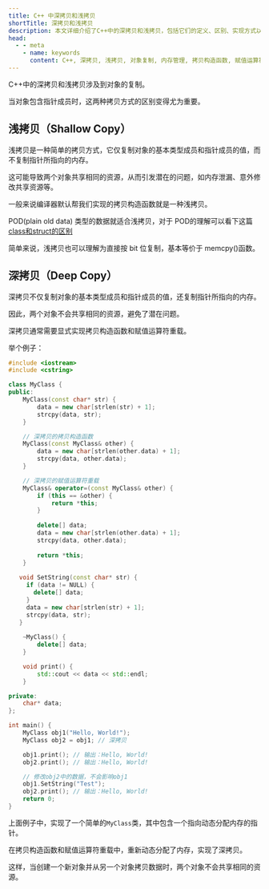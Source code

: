 ```yaml
---
title: C++ 中深拷贝和浅拷贝
shortTitle: 深拷贝和浅拷贝
description: 本文详细介绍了C++中的深拷贝和浅拷贝，包括它们的定义、区别、实现方式以及在实际编程中的应用场景。
head:
  - - meta
    - name: keywords
      content: C++, 深拷贝, 浅拷贝, 对象复制, 内存管理, 拷贝构造函数, 赋值运算符重载
---
```


C++中的深拷贝和浅拷贝涉及到对象的复制。

当对象包含指针成员时，这两种拷贝方式的区别变得尤为重要。

## 浅拷贝（Shallow Copy）
浅拷贝是一种简单的拷贝方式，它仅复制对象的基本类型成员和指针成员的值，而不复制指针所指向的内存。

这可能导致两个对象共享相同的资源，从而引发潜在的问题，如内存泄漏、意外修改共享资源等。

一般来说编译器默认帮我们实现的拷贝构造函数就是一种浅拷贝。

POD(plain old data) 类型的数据就适合浅拷贝，对于 POD的理解可以看下这篇[class和struct的区别](https://csguide.cn/cpp/basics/class_and_struct.html)

简单来说，浅拷贝也可以理解为直接按 bit 位复制，基本等价于 memcpy()函数。

## 深拷贝（Deep Copy）

深拷贝不仅复制对象的基本类型成员和指针成员的值，还复制指针所指向的内存。

因此，两个对象不会共享相同的资源，避免了潜在问题。

深拷贝通常需要显式实现拷贝构造函数和赋值运算符重载。

举个例子：

```cpp
#include <iostream>
#include <cstring>

class MyClass {
public:
    MyClass(const char* str) {
        data = new char[strlen(str) + 1];
        strcpy(data, str);
    }

    // 深拷贝的拷贝构造函数
    MyClass(const MyClass& other) {
        data = new char[strlen(other.data) + 1];
        strcpy(data, other.data);
    }

    // 深拷贝的赋值运算符重载
    MyClass& operator=(const MyClass& other) {
        if (this == &other) {
            return *this;
        }
        
        delete[] data;
        data = new char[strlen(other.data) + 1];
        strcpy(data, other.data);
        
        return *this;
    }
    
   void SetString(const char* str) {
     if (data != NULL) {
       delete[] data;
     }
     data = new char[strlen(str) + 1];
     strcpy(data, str);
   }
   
    ~MyClass() {
        delete[] data;
    }

    void print() {
        std::cout << data << std::endl;
    }

private:
    char* data;
};

int main() {
    MyClass obj1("Hello, World!");
    MyClass obj2 = obj1; // 深拷贝

    obj1.print(); // 输出：Hello, World!
    obj2.print(); // 输出：Hello, World!

    // 修改obj2中的数据，不会影响obj1
    obj1.SetString("Test");
    obj2.print(); // 输出：Hello, World!
    return 0;
}
```

上面例子中，实现了一个简单的`MyClass`类，其中包含一个指向动态分配内存的指针。

在拷贝构造函数和赋值运算符重载中，重新动态分配了内存，实现了深拷贝。

这样，当创建一个新对象并从另一个对象拷贝数据时，两个对象不会共享相同的资源。

